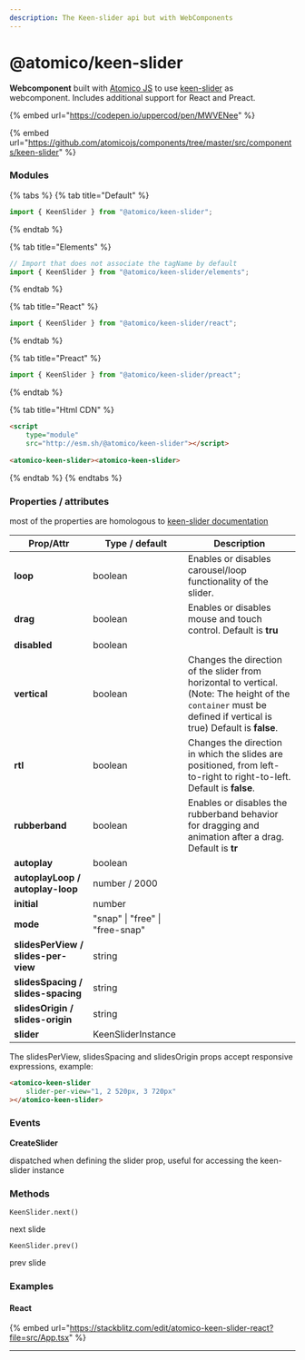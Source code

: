 ```yaml
---
description: The Keen-slider api but with WebComponents
---
```


# @atomico/keen-slider

**Webcomponent** built with [Atomico JS](https://atomicojs.dev/) to use [keen-slider](https://keen-slider.io/) as webcomponent. Includes additional support for React and Preact.

{% embed url="https://codepen.io/uppercod/pen/MWVENee" %}

{% embed url="https://github.com/atomicojs/components/tree/master/src/components/keen-slider" %}

### Modules

{% tabs %}
{% tab title="Default" %}
```javascript
import { KeenSlider } from "@atomico/keen-slider";
```


{% endtab %}

{% tab title="Elements" %}
```javascript
// Import that does not associate the tagName by default
import { KeenSlider } from "@atomico/keen-slider/elements";
```
{% endtab %}

{% tab title="React" %}
```javascript
import { KeenSlider } from "@atomico/keen-slider/react";
```
{% endtab %}

{% tab title="Preact" %}
```javascript
import { KeenSlider } from "@atomico/keen-slider/preact";
```
{% endtab %}

{% tab title="Html CDN" %}
```html
<script 
    type="module" 
    src="http://esm.sh/@atomico/keen-slider"></script>
    
<atomico-keen-slider><atomico-keen-slider>
```
{% endtab %}
{% endtabs %}

### Properties / attributes

most of the properties are homologous to [keen-slider documentation](https://keen-slider.io/docs)

| Prop/Attr                           | Type / default                  | Description                                                                                                                                                      |
| ----------------------------------- | ------------------------------- | ---------------------------------------------------------------------------------------------------------------------------------------------------------------- |
| **loop**                            | boolean                         | Enables or disables carousel/loop functionality of the slider.                                                                                                   |
| **drag**                            | boolean                         | Enables or disables mouse and touch control. Default is **tru**                                                                                                  |
| **disabled**                        | boolean                         |                                                                                                                                                                  |
| **vertical**                        | boolean                         | Changes the direction of the slider from horizontal to vertical. (Note: The height of the `container` must be defined if vertical is true) Default is **false**. |
| **rtl**                             | boolean                         | Changes the direction in which the slides are positioned, from left-to-right to right-to-left. Default is **false**.                                             |
| **rubberband**                      | boolean                         | Enables or disables the rubberband behavior for dragging and animation after a drag. Default is **tr**                                                           |
| **autoplay**                        | boolean                         |                                                                                                                                                                  |
| **autoplayLoop / autoplay-loop**    | number / 2000                   |                                                                                                                                                                  |
| **initial**                         | number                          |                                                                                                                                                                  |
| **mode**                            | "snap" \| "free" \| "free-snap" |                                                                                                                                                                  |
| **slidesPerView / slides-per-view** | string                          |                                                                                                                                                                  |
| **slidesSpacing / slides-spacing**  | string                          |                                                                                                                                                                  |
| **slidesOrigin / slides-origin**    | string                          |                                                                                                                                                                  |
| **slider**                          | KeenSliderInstance              |                                                                                                                                                                  |

The slidesPerView, slidesSpacing and slidesOrigin props accept responsive expressions, example:

```html
<atomico-keen-slider 
    slider-per-view="1, 2 520px, 3 720px"
></atomico-keen-slider>
```

### Events

**CreateSlider**

dispatched when defining the slider prop, useful for accessing the keen-slider instance

### Methods

`KeenSlider.next()`

next slide

`KeenSlider.prev()`

prev slide

### Examples

#### React

{% embed url="https://stackblitz.com/edit/atomico-keen-slider-react?file=src/App.tsx" %}

****
